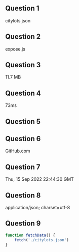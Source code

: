 ## Question 1
citylots.json
## Question 2
expose.js
## Question 3
11.7 MB
## Question 4
73ms
## Question 5

## Question 6
GitHub.com
## Question 7
Thu, 15 Sep 2022 22:44:30 GMT
## Question 8
application/json; charset=utf-8
## Question 9
```js
function fetchData() {
    fetch('./citylots.json')
}
```